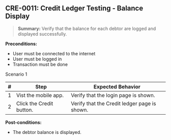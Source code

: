 ## **CRE-0011:** Credit Ledger Testing - Balance Display

> **Summary:** Verify that the balance for each debtor are logged and displayed successfully. <br>

**Preconditions:**

- User must be connected to the internet
- User must be logged in
- Transaction must be done

Scenario 1

| \#  | Step                     | Expected Behavior                            |
| --- | ------------------------ | -------------------------------------------- |
| 1   | Vist the mobile app.     | Verify that the login page is shown.         |
| 2   | Click the Credit button. | Verify that the Credit ledger page is shown. |

**Post-conditions:**

- The debtor balance is displayed.
